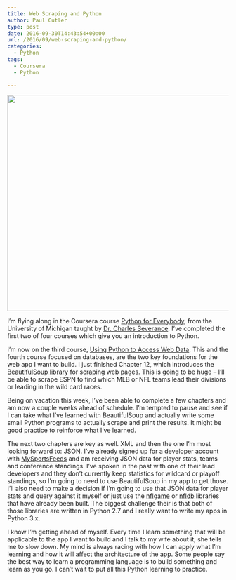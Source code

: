 ```yaml
---
title: Web Scraping and Python
author: Paul Cutler
type: post
date: 2016-09-30T14:43:54+00:00
url: /2016/09/web-scraping-and-python/
categories:
  - Python
tags:
  - Coursera
  - Python

---
```

<img class="alignnone size-full wp-image-6405" src="https://i1.wp.com/paulcutler.org/blog/wp-content/uploads/2016/09/Screenshot-2016-09-28-11.04.44.png?resize=700%2C493" width="700" height="493" data-recalc-dims="1" />

I’m flying along in the Coursera course [Python for Everybody][1], from the University of Michigan taught by [Dr. Charles Severance][2]. I’ve completed the first two of four courses which give you an introduction to Python.

I’m now on the third course, [Using Python to Access Web Data][3]. This and the fourth course focused on databases, are the two key foundations for the web app I want to build. I just finished Chapter 12, which introduces the [BeautifulSoup library][4] for scraping web pages. This is going to be huge &#8211; I’ll be able to scrape ESPN to find which MLB or NFL teams lead their divisions or leading in the wild card races.

Being on vacation this week, I’ve been able to complete a few chapters and am now a couple weeks ahead of schedule. I’m tempted to pause and see if I can take what I’ve learned with BeautifulSoup and actually write some small Python programs to actually scrape and print the results. It might be good practice to reinforce what I’ve learned.

The next two chapters are key as well. XML and then the one I’m most looking forward to: JSON. I’ve already signed up for a developer account with [MySportsFeeds][5] and am receiving JSON data for player stats, teams and conference standings. I’ve spoken in the past with one of their lead developers and they don’t currently keep statistics for wildcard or playoff standings, so I’m going to need to use BeautifulSoup in my app to get those. I’ll also need to make a decision if I’m going to use that JSON data for player stats and query against it myself or just use the [nflgame][6] or [nfldb][7] libraries that have already been built. The biggest challenge their is that both of those libraries are written in Python 2.7 and I really want to write my apps in Python 3.x.

I know I’m getting ahead of myself. Every time I learn something that will be applicable to the app I want to build and I talk to my wife about it, she tells me to slow down. My mind is always racing with how I can apply what I’m learning and how it will affect the architecture of the app. Some people say the best way to learn a programming language is to build something and learn as you go. I can’t wait to put all this Python learning to practice.

 [1]: https://www.coursera.org/specializations/python
 [2]: http://dr-chuck.com/
 [3]: //www.coursera.org/learn/python-network-data/home/welcome
 [4]: https://www.crummy.com/software/BeautifulSoup/
 [5]: https://www.mysportsfeeds.com/
 [6]: https://github.com/BurntSushi/nflgame
 [7]: https://github.com/BurntSushi/nfldb